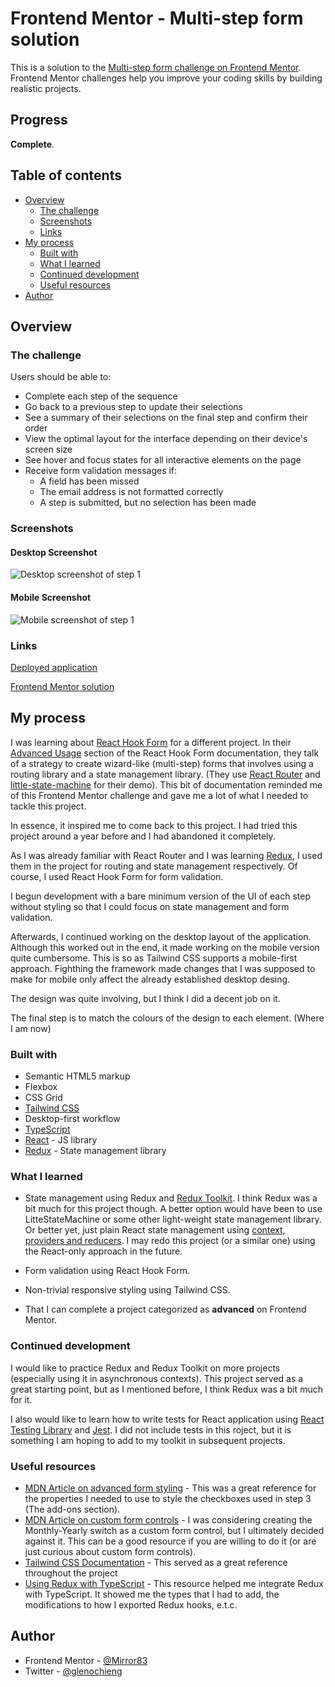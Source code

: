 # Frontend Mentor - Multi-step form solution

This is a solution to the [Multi-step form challenge on Frontend Mentor](https://www.frontendmentor.io/challenges/multistep-form-YVAnSdqQBJ). Frontend Mentor challenges help you improve your coding skills by building realistic projects.

## Progress

**Complete**.

## Table of contents

- [Overview](#overview)
  - [The challenge](#the-challenge)
  - [Screenshots](#screenshots)
  - [Links](#links)
- [My process](#my-process)
  - [Built with](#built-with)
  - [What I learned](#what-i-learned)
  - [Continued development](#continued-development)
  - [Useful resources](#useful-resources)
- [Author](#author)

## Overview

### The challenge

Users should be able to:

- Complete each step of the sequence
- Go back to a previous step to update their selections
- See a summary of their selections on the final step and confirm their order
- View the optimal layout for the interface depending on their device's screen size
- See hover and focus states for all interactive elements on the page
- Receive form validation messages if:
  - A field has been missed
  - The email address is not formatted correctly
  - A step is submitted, but no selection has been made

### Screenshots

#### Desktop Screenshot

![Desktop screenshot of step 1](./screenshots/desktop.png)

#### Mobile Screenshot

![Mobile screenshot of step 1](./screenshots/mobile.png)

### Links

[Deployed application](https://multistep-form-redux.vercel.app/)

[Frontend Mentor solution](https://www.frontendmentor.io/solutions/multistep-form-using-react-react-router-redux-and-tailwind-css-h4XGni7zhk)

## My process

I was learning about [React Hook Form](https://react-hook-form.com) for a different project. In their [Advanced Usage](https://react-hook-form.com/advanced-usage) section of the React Hook Form documentation, they talk of a strategy to create wizard-like (multi-step) forms that involves using a routing library and a state management library. (They use [React Router](https://reactrouter.com/en/main) and [little-state-machine](https://www.npmjs.com/package/little-state-machine) for their demo). This bit of documentation reminded me of this Frontend Mentor challenge and gave me a lot of what I needed to tackle this project.

In essence, it inspired me to come back to this project. I had tried this project around a year before and I had abandoned it completely.

As I was already familiar with React Router and I was learning [Redux](https://redux.js.org/), I used them in the project for routing and state management respectively. Of course, I used React Hook Form for form validation.

I begun development with a bare minimum version of the UI of each step without styling so that I could focus on state management and form validation.

Afterwards, I continued working on the desktop layout of the application. Although this worked out in the end, it made working on the mobile version quite cumbersome. This is so as Tailwind CSS supports a mobile-first approach. Fighthing the framework made changes that I was supposed to make for mobile only affect the already established desktop desing.

The design was quite involving, but I think I did a decent job on it.

The final step is to match the colours of the design to each element. (Where I am now)

### Built with

- Semantic HTML5 markup
- Flexbox
- CSS Grid
- [Tailwind CSS](https://tailwindcss.com/)
- Desktop-first workflow
- [TypeScript](https://www.typescriptlang.org/)
- [React](https://react.dev/) - JS library
- [Redux](https://reduxjs.org) - State management library

### What I learned

- State management using Redux and [Redux Toolkit](https://redux-toolkit.js.org/). I think Redux was a bit much for this project though.
  A better option would have been to use LitteStateMachine or some other light-weight state management library. Or better yet, just plain React state management using [context, providers and reducers](https://react.dev/learn/scaling-up-with-reducer-and-context). I may redo this project (or a similar one) using the React-only approach in the future.

- Form validation using React Hook Form.

- Non-trivial responsive styling using Tailwind CSS.

- That I can complete a project categorized as **advanced** on Frontend Mentor.

### Continued development

I would like to practice Redux and Redux Toolkit on more projects (especially using it in asynchronous contexts). This project served as a great starting point, but as I mentioned before, I think Redux was a bit much for it.

I also would like to learn how to write tests for React application using [React Testing Library](https://testing-library.com/) and [Jest](https://jestjs.io/). I did not include tests in this roject, but it is something I am hoping to add to my toolkit in subsequent projects.

### Useful resources

- [MDN Article on advanced form styling](https://developer.mozilla.org/en-US/docs/Learn/Forms/Advanced_form_styling) - This was a great reference for the properties I needed to use to style the checkboxes used in step 3 (The add-ons section).
- [MDN Article on custom form controls](https://developer.mozilla.org/en-US/docs/Learn/Forms/How_to_build_custom_form_controls) - I was considering creating the Monthly-Yearly switch as a custom form control, but I ultimately decided against it. This can be a good resource if you are willing to do it (or are just curious about custom form controls).
- [Tailwind CSS Documentation](https://tailwindcss.com/docs/installation) - This served as a great reference throughout the project
- [Using Redux with TypeScript](https://redux.js.org/tutorials/typescript-quick-start) - This resource helped me integrate Redux with TypeScript. It showed me the types that I had to add, the modifications to how I exported Redux hooks, e.t.c.

## Author

- Frontend Mentor - [@Mirror83](https://www.frontendmentor.io/profile/Mirror83)
- Twitter - [@glenochieng](https://www.twitter.com/glen_ochieng_)
